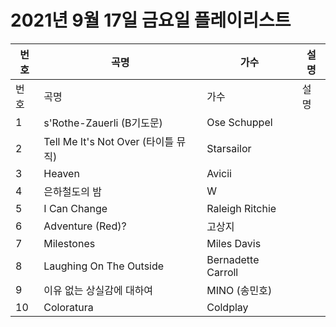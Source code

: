 # 2021년 9월 17일 금요일 플레이리스트

| 번호 | 곡명 | 가수 | 설명 |
|------|------|------|------|
| 번호 | 곡명 | 가수 | 설명 |
| 1 | s'Rothe-Zauerli (B기도문) | Ose Schuppel |  |
| 2 | Tell Me It's Not Over (타이틀 뮤직) | Starsailor |  |
| 3 | Heaven | Avicii |  |
| 4 | 은하철도의 밤 | W |  |
| 5 | I Can Change | Raleigh Ritchie |  |
| 6 | Adventure (Red)? | 고상지 |  |
| 7 | Milestones | Miles Davis |  |
| 8 | Laughing On The Outside | Bernadette Carroll |  |
| 9 | 이유 없는 상실감에 대하여 | MINO (송민호) |  |
| 10 | Coloratura | Coldplay |  |

